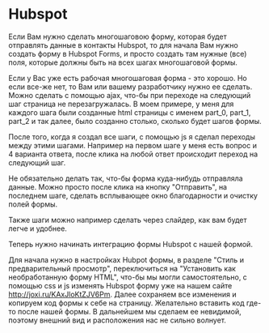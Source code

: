 # Hubspot
Если Вам нужно сделать многошаговою форму, которая будет отправлять данные в контакты Hubspot, то для начала Вам нужно создать форму в Hubspot Forms, и просто создать там нужные (все) поля, которые должны быть на всех шагах многошаговой формы. 
  
Если у Вас уже есть рабочая многошаговая форма - это хорошо. Но если все-же нет, то Вам или вашему разработчику нужно ее сделать. Можно сделать с помощью ajax, что-бы при переходе на следующий шаг страница не перезагружалась. В моем примере, у меня для каждого шага были созданные html страницы с именем part_0, part_1, part_2 и так далее, было созданно столько, сколько будет шагов формы. 

После того, когда я создал все шаги, с помощью js я сделал переходы между этими шагами. Например на первом шаге у меня есть вопрос и 4 варианта ответа, после клика на любой ответ происходит переход на следующий шаг.

Не обязательно делать так, что-бы форма куда-нибудь отправляла данные. Можно просто после клика на кнопку "Отправить", на последнем шаге, сделать всплывающее окно благодарности и очистку полей формы.

Также шаги можно например сделать через слайдер, как вам будет легче и удобнее.

Теперь нужно начинать интеграцию формы Hubspot с нашей формой.

Для начала нужно в настройках Hubpot формы, в разделе "Стиль и предварительный просмотр", переключиться на "Установить как необработанную форму HTML", что-бы мы могли самостоятельно, с помощью css и js изменять Hubspot форму уже на нашем сайте http://joxi.ru/KAxJloKtZJV6Pm. Далее сохраняем все изменения и копируем код формы к себе на страницу. Желательно вставить код где-то после нашей формы. В дальнейшем мы сделаем ее невидимой, поэтому внешний вид и расположения нас не сильно волнует. 
